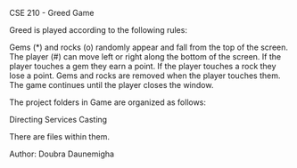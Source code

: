 CSE 210 - Greed Game

Greed is played according to the following rules:

Gems (*) and rocks (o) randomly appear and fall from the top of the screen.
The player (#) can move left or right along the bottom of the screen.
If the player touches a gem they earn a point.
If the player touches a rock they lose a point.
Gems and rocks are removed when the player touches them.
The game continues until the player closes the window.



The project folders in Game are organized as follows:

Directing
Services
Casting

There are files within them. 


Author:
Doubra Daunemigha